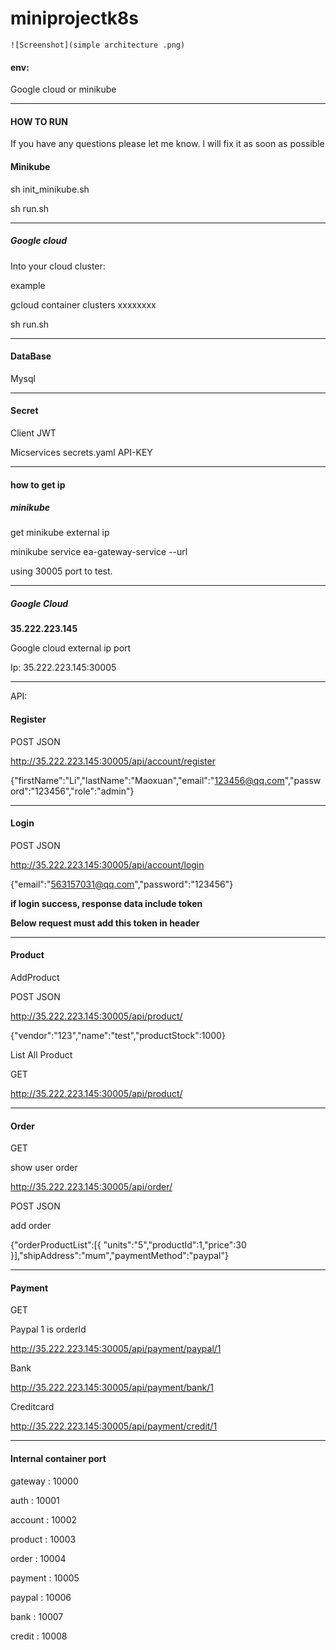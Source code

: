 # miniprojectk8s



```
![Screenshot](simple architecture .png)
```



#### env:

Google cloud or minikube





------

#### HOW TO RUN 

If you have any questions please let me know. I will fix it as soon as possible

#### Minikube

sh init_minikube.sh

sh run.sh

------

##### Google cloud

Into your cloud cluster:

example

gcloud container clusters xxxxxxxx

sh run.sh

------



#### DataBase

Mysql

------

#### Secret

Client JWT

Micservices    secrets.yaml API-KEY

------

#### how to get ip

##### minikube 

get minikube external ip

minikube service ea-gateway-service --url

using 30005 port to test.

------

##### Google Cloud

**35.222.223.145**

Google cloud external ip port

Ip: 35.222.223.145:30005



------

API:

#### Register

POST JSON

http://35.222.223.145:30005/api/account/register

{"firstName":"Li","lastName":"Maoxuan","email":"123456@qq.com","password":"123456","role":"admin"}



------

#### Login

POST JSON

http://35.222.223.145:30005/api/account/login

{"email":"563157031@qq.com","password":"123456"}



**if login success,  response data include  token**

**Below request must add this token in header**



------

#### Product

AddProduct

POST JSON

http://35.222.223.145:30005/api/product/

{"vendor":"123","name":"test","productStock":1000}



List All Product

GET

http://35.222.223.145:30005/api/product/



------

#### Order

GET

show user order

http://35.222.223.145:30005/api/order/



POST JSON

add order

{"orderProductList":[{
	"units":"5","productId":1,"price":30
}],"shipAddress":"mum","paymentMethod":"paypal"}



------

#### Payment

GET 

Paypal       1  is orderId

http://35.222.223.145:30005/api/payment/paypal/1

Bank

http://35.222.223.145:30005/api/payment/bank/1

Creditcard

http://35.222.223.145:30005/api/payment/credit/1







------

#### Internal container port

gateway : 10000 

auth : 10001

account  : 10002

product : 10003

order : 10004

payment : 10005

paypal : 10006

bank : 10007

credit : 10008





